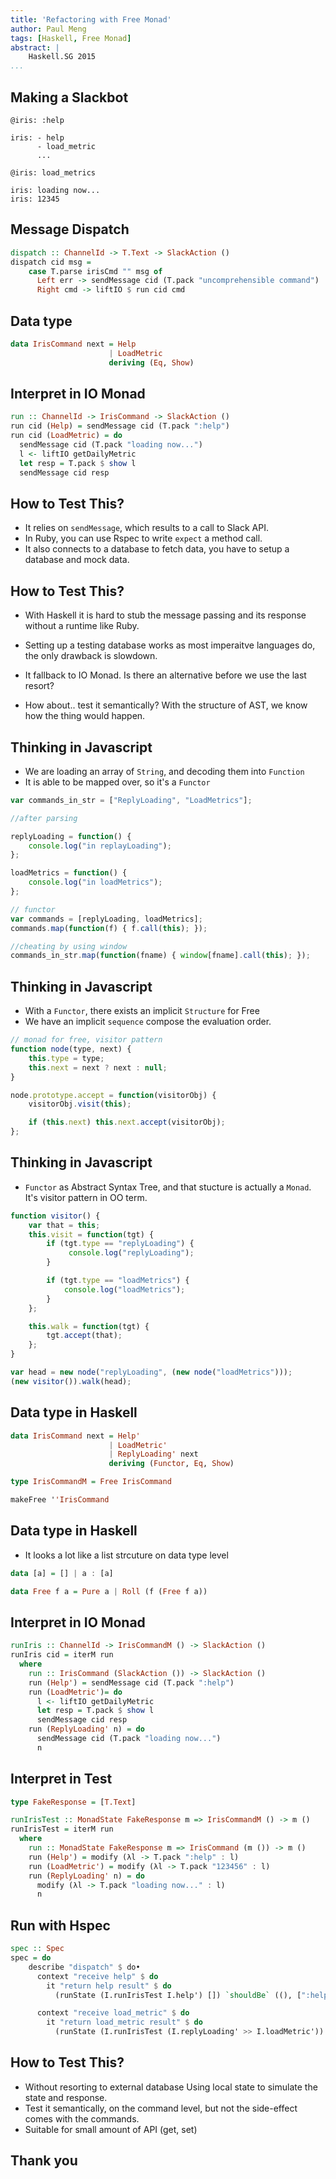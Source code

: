 ```yaml
---
title: 'Refactoring with Free Monad'
author: Paul Meng
tags: [Haskell, Free Monad]
abstract: |
    Haskell.SG 2015
...
```


Making a Slackbot
--------------------

```
@iris: :help

iris: - help
      - load_metric
      ...
```

```
@iris: load_metrics

iris: loading now...
iris: 12345
```


Message Dispatch
-------------------

```haskell
dispatch :: ChannelId -> T.Text -> SlackAction ()
dispatch cid msg =
    case T.parse irisCmd "" msg of
      Left err -> sendMessage cid (T.pack "uncomprehensible command")
      Right cmd -> liftIO $ run cid cmd
```

Data type
---------

```haskell
data IrisCommand next = Help
                      | LoadMetric
                      deriving (Eq, Show)
```


Interpret in IO Monad
----------------------

```haskell
run :: ChannelId -> IrisCommand -> SlackAction ()
run cid (Help) = sendMessage cid (T.pack ":help")
run cid (LoadMetric) = do
  sendMessage cid (T.pack "loading now...")
  l <- liftIO getDailyMetric
  let resp = T.pack $ show l
  sendMessage cid resp
```


How to Test This?
-----------------

* It relies on `sendMessage`, which results to a call to Slack API.
* In Ruby, you can use Rspec to write `expect` a method call.
* It also connects to a database to fetch data, you have to setup a database and mock data.


How to Test This?
-----------------

* With Haskell it is hard to stub the message passing and its response without a runtime like Ruby.
* Setting up a testing database works as most imperaitve languages do, the only drawback is slowdown.
* It fallback to IO Monad. Is there an alternative before we use the last resort?

* How about.. test it semantically? With the structure of AST, we know how the thing would happen.


Thinking in Javascript
------------------------

* We are loading an array of `String`, and decoding them into `Function`
* It is able to be mapped over, so it's a `Functor`

```javascript
var commands_in_str = ["ReplyLoading", "LoadMetrics"];

//after parsing

replyLoading = function() {
    console.log("in replayLoading");
};

loadMetrics = function() {
    console.log("in loadMetrics");
};

// functor
var commands = [replyLoading, loadMetrics];
commands.map(function(f) { f.call(this); });

//cheating by using window
commands_in_str.map(function(fname) { window[fname].call(this); });
```



Thinking in Javascript
------------------------

* With a `Functor`, there exists an implicit `Structure` for Free
* We have an implicit `sequence` compose the evaluation order.

```javascript
// monad for free, visitor pattern
function node(type, next) {
    this.type = type;
    this.next = next ? next : null;
}

node.prototype.accept = function(visitorObj) {
    visitorObj.visit(this);

    if (this.next) this.next.accept(visitorObj);
};
```


Thinking in Javascript
------------------------

* `Functor` as Abstract Syntax Tree, and that stucture is actually a `Monad`. It's visitor pattern in OO term.

```javascript
function visitor() {
    var that = this;
    this.visit = function(tgt) {
        if (tgt.type == "replyLoading") {
             console.log("replyLoading");
        }

        if (tgt.type == "loadMetrics") {
            console.log("loadMetrics");
        }
    };

    this.walk = function(tgt) {
        tgt.accept(that);
    };
}

var head = new node("replyLoading", (new node("loadMetrics")));
(new visitor()).walk(head);
```

Data type in Haskell
--------------------

```haskell
data IrisCommand next = Help'
                      | LoadMetric'
                      | ReplyLoading' next
                      deriving (Functor, Eq, Show)

type IrisCommandM = Free IrisCommand

makeFree ''IrisCommand
```

Data type in Haskell
---------------------

* It looks a lot like a list strcuture on data type level

```haskell
data [a] = [] | a : [a]
```

```haskell
data Free f a = Pure a | Roll (f (Free f a))
```


Interpret in IO Monad
----------------------

```haskell
runIris :: ChannelId -> IrisCommandM () -> SlackAction ()
runIris cid = iterM run
  where
    run :: IrisCommand (SlackAction ()) -> SlackAction ()
    run (Help') = sendMessage cid (T.pack ":help")
    run (LoadMetric')= do
      l <- liftIO getDailyMetric
      let resp = T.pack $ show l
      sendMessage cid resp
    run (ReplyLoading' n) = do
      sendMessage cid (T.pack "loading now...")
      n
```

Interpret in Test
------------------

```haskell
type FakeResponse = [T.Text]

runIrisTest :: MonadState FakeResponse m => IrisCommandM () -> m ()
runIrisTest = iterM run
  where
    run :: MonadState FakeResponse m => IrisCommand (m ()) -> m ()
    run (Help') = modify (λl -> T.pack ":help" : l)
    run (LoadMetric') = modify (λl -> T.pack "123456" : l)
    run (ReplyLoading' n) = do
      modify (λl -> T.pack "loading now..." : l)
      n
```


Run with Hspec
---------------

```haskell
spec :: Spec
spec = do
    describe "dispatch" $ do•
      context "receive help" $ do
        it "return help result" $ do
          (runState (I.runIrisTest I.help') []) `shouldBe` ((), [":help"])

      context "receive load_metric" $ do
        it "return load_metric result" $ do
          (runState (I.runIrisTest (I.replyLoading' >> I.loadMetric')) []) `shouldBe` ((), ["123456", "loading now..."])
```


How to Test This?
-----------------

* Without resorting to external database Using local state to simulate the state and response.
* Test it semantically, on the command level, but not the side-effect comes with the commands.
* Suitable for small amount of API (get, set)



Thank you
---------

